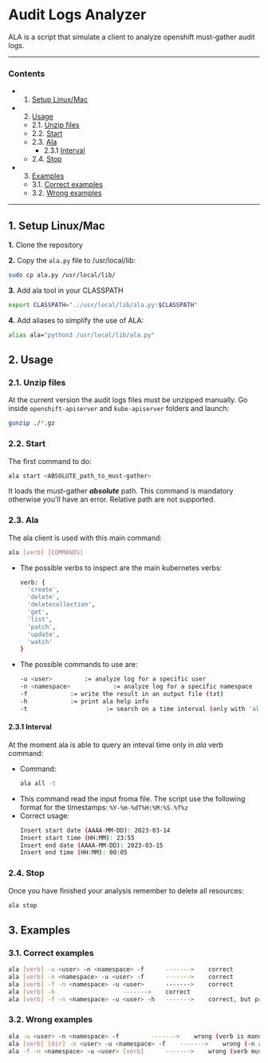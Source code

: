 # Audit Logs Analyzer
ALA is a script that simulate a client to analyze openshift must-gather audit logs.

---
### Contents
<!-- vscode-markdown-toc -->
- 1.  [Setup Linux/Mac](#setuplinuxmac)
- 2.  [Usage](#usage)
  - 2.1.  [Unzip files](#unzip)
  - 2.2.  [Start](#start)
  - 2.3.  [Ala](#ala)
    - 2.3.1 [Interval](#interval)
  - 2.4.  [Stop](#stop)
- 3.  [Examples](#examples)
  - 3.1.  [Correct examples](#correctexamples)
  - 3.2.  [Wrong examples](#wrongexamples)
<!-- vscode-markdown-toc -->
---

##  1. <a id="setuplinuxmac"></a>Setup Linux/Mac
**1.** Clone the repository

**2.** Copy the `ala.py` file to /usr/local/lib:
```bash
sudo cp ala.py /usr/local/lib/
```

**3.** Add ala tool in your CLASSPATH
```bash
export CLASSPATH=".:/usr/local/lib/ala.py:$CLASSPATH"
```

**4.** Add aliases to simplify the use of ALA:
```bash
alias ala="python3 /usr/local/lib/ala.py"
```


##  2. <a id='usage'></a>Usage

### 2.1. <a id='unzip'></a>Unzip files
At the current version the audit logs files must be unzipped manually. Go inside `openshift-apiserver` and `kube-apiserver` folders and launch:
```bash
gunzip ./*.gz
```

###  2.2. <a id='start'></a>Start
The first command to do:
```bash
ala start <ABSOLUTE_path_to_must-gather>
```
It loads the must-gather ***absolute*** path. This command is mandatory otherwise you'll have an error. Relative path are not supported.

###  2.3. <a id='ala'></a>Ala
The ala client is used with this main command:
```bash
ala [verb] [COMMANDS]
```
- The possible verbs to inspect are the main kubernetes verbs:
  ```bash
  verb: {
    'create', 
    'delete', 
    'deletecollection', 
    'get', 
    'list', 
    'patch', 
    'update', 
    'watch'
  }
  ```

- The possible commands to use are:
  ```bash
  -u <user> 		:= analyze log for a specific user
  -n <namespace> 	        := analyze log for a specific namespace
  -f 			:= write the result in an output file (txt)
  -h 			:= print ala help info
  -t                      := search on a time interval (only with 'all' verb)
  ```

#### 2.3.1 <a id='interval'></a>Interval
At the moment ala is able to query an inteval time only in *ala* verb command:
- Command:
  ```bash
  ala all -t
  ```
- This command read the input froma file. The script use the following format for the timestamps: `%Y-%m-%dT%H:%M:%S.%f%z`
- Correct usage:
  ```sh
  Insert start date (AAAA-MM-DD): 2023-03-14
  Insert start time (HH:MM): 23:55
  Insert end date (AAAA-MM-DD): 2023-03-15
  Insert end time (HH:MM): 00:05
  ```

###  2.4. <a id='stop'></a>Stop
Once you have finished your analysis remember to delete all resources:
```bash
ala stop
```

##  3. <a id='examples'></a>Examples
###  3.1. <a id='correctexamples'></a>Correct examples
```bash
ala [verb] -u <user> -n <namespace> -f 		------->	correct
ala [verb] -n <namespace> -u <user> -f 		------->	correct
ala [verb] -f -n <namespace> -u <user> 		------->	correct
ala [verb] -h 					------->	correct
ala [verb] -f -n <namespace> -u <user> -h 	------->	correct, but print only help info
```

###  3.2. <a id='wrongexamples'></a>Wrong examples
```bash
ala -u <user> -n <namespace> -f 		------->	wrong (verb is mandatory)
ala [verb] [dir] -n <user> -u <namespace> -f 	------->	wrong (-n and namespace are correlated (same for user))
ala -f -n <namespace> -u <user> [verb]  	------->	wrong (verb must be the first arg)
```
